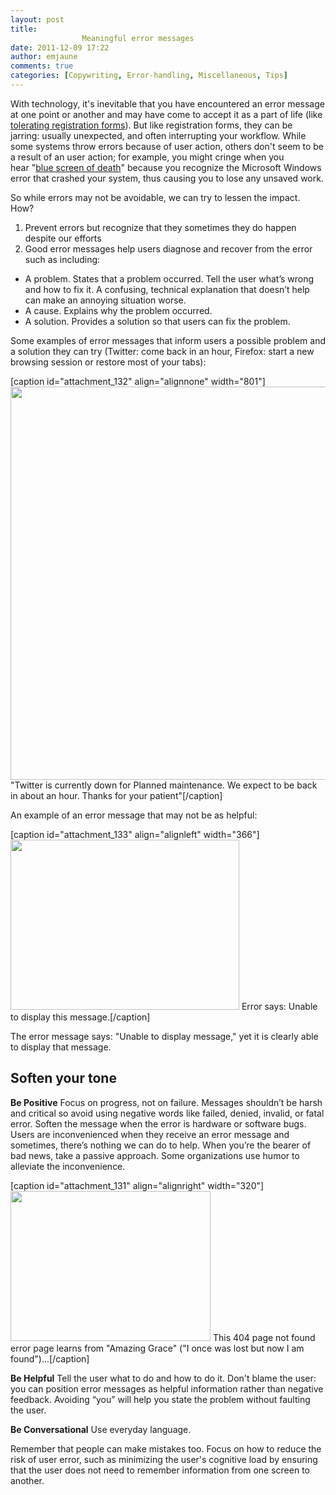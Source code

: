 ```yaml
---
layout: post
title: 
				Meaningful error messages		
date: 2011-12-09 17:22
author: emjaune
comments: true
categories: [Copywriting, Error-handling, Miscellaneous, Tips]
---
```

<span style="font-weight: 400;">With technology, it's inevitable that you have encountered an error message at one point or another and may have come to accept it as a part of life (like </span><a href="http://connections.rim.net/blogs/uxworkspace/entry/checkout?lang=en_us"><span style="font-weight: 400;">tolerating registration forms</span></a><span style="font-weight: 400;">). But like registration forms, they can be jarring: usually unexpected, and often interrupting your workflow. While some systems throw errors because of user action, others don't seem to be a result of an user action; for example, you might cringe when you hear "</span><a href="http://en.wikipedia.org/wiki/Blue_Screen_of_Death"><span style="font-weight: 400;">blue screen of death</span></a><span style="font-weight: 400;">" because you recognize the Microsoft Windows error that crashed your system, thus causing you to lose any unsaved work.</span>

<span style="font-weight: 400;">So while errors may not be avoidable, we can try to lessen the impact. How?</span>
<ol>
 	<li style="font-weight: 400;"><span style="font-weight: 400;">Prevent errors but recognize that they sometimes they do happen despite our efforts </span></li>
 	<li style="font-weight: 400;"><span style="font-weight: 400;">Good error messages help users diagnose and recover from the error such as including: </span></li>
</ol>
<ul>
 	<li style="font-weight: 400;"><span style="font-weight: 400;">A problem. States that a problem occurred.</span><span style="font-weight: 400;">
</span><span style="font-weight: 400;">Tell the user what’s wrong and how to fix it. A confusing, technical explanation that doesn’t help can make an annoying situation worse. </span></li>
 	<li style="font-weight: 400;"><span style="font-weight: 400;">A cause. Explains why the problem occurred. </span></li>
 	<li style="font-weight: 400;"><span style="font-weight: 400;">A solution. Provides a solution so that users can fix the problem. </span></li>
</ul>
<span style="font-weight: 400;">Some examples of error messages that inform users a possible problem and a solution they can try (Twitter: come back in an hour, Firefox: start a new browsing session or restore most of your tabs):</span>

[caption id="attachment_132" align="alignnone" width="801"]<img class="wp-image-132 size-full" src="https://ux.happyhippos.ca/wp-content/uploads/2017/11/twitter.jpg" alt="" width="801" height="629" /> "Twitter is currently down for Planned maintenance. We expect to be back in about an hour. Thanks for your patient"[/caption]

<span style="font-weight: 400;">An example of an error message that may not be as helpful:</span>

[caption id="attachment_133" align="alignleft" width="366"]<img class="wp-image-133 size-full" src="https://ux.happyhippos.ca/wp-content/uploads/2017/11/error.jpg" alt="" width="366" height="272" /> Error says: Unable to display this message.[/caption]

<span style="font-weight: 400;">The error message says: "Unable to display message," yet it is clearly able to display that message.</span>
<h2><b>Soften your tone</b></h2>
<strong>Be Positive</strong><span style="font-weight: 400;">
</span><span style="font-weight: 400;">Focus on progress, not on failure. Messages shouldn’t be harsh and critical so avoid using negative words like failed, denied, invalid, or fatal error.</span><span style="font-weight: 400;">
</span><span style="font-weight: 400;">Soften the message when the error is hardware or software bugs. Users are inconvenienced when they receive an error message and sometimes, there’s nothing we can do to help. When you’re the bearer of bad news, take a passive approach. Some organizations use humor to alleviate the inconvenience.</span>

[caption id="attachment_131" align="alignright" width="320"]<img class="wp-image-131 size-full" src="https://ux.happyhippos.ca/wp-content/uploads/2017/11/flickr404mobile.jpg" alt="" width="320" height="240" /> This 404 page not found error page learns from "Amazing Grace" ("I once was lost but now I am found")...[/caption]

<strong>Be Helpful</strong><span style="font-weight: 400;">
</span><span style="font-weight: 400;">Tell the user what to do and how to do it.</span><span style="font-weight: 400;">
</span><span style="font-weight: 400;">Don't blame the user: you can position error messages as helpful information rather than negative feedback. Avoiding “you” will help you state the problem without faulting the user.</span>

<span style="font-weight: 400;"><strong>Be Conversational</strong> </span><span style="font-weight: 400;">
</span><span style="font-weight: 400;">Use everyday language.</span>

<span style="font-weight: 400;">Remember that people can make mistakes too. Focus on how to reduce the risk of user error, such as minimizing the user's cognitive load by ensuring that the user does not need to remember information from one screen to another.</span>
